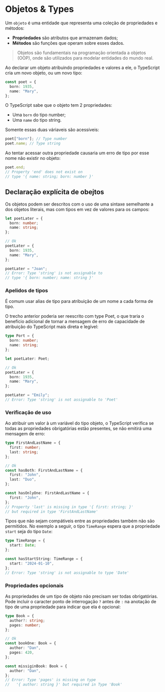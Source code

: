 # Objetos & Types

Um `objeto` é uma entidade que representa uma coleção de propriedades e métodos:

- **Propriedades** são atributos que armazenam dados;
- **Métodos** são funções que operam sobre esses dados.

> Objetos são fundamentais na programação orientada a objetos (OOP), onde são utilizados para modelar entidades do mundo real.

Ao declarar um objeto atribuindo propriedades e valores a ele, o TypeScript cria um novo objeto, ou um novo tipo:

```ts
const poet = {
  born: 1935,
  name: "Mary",
};
```

O TypeScript sabe que o objeto tem 2 propriedades:

- Uma `born` do tipo number;
- Uma `name` do tipo string.

Somente essas duas váriaveis são acessíveis:

```ts
poet["born"]; // Type number
poet.name; // Type string
```

Ao tentar acessar outra propriedade causaria um erro de tipo por esse nome não existir no objeto:

```ts
poet.end;
// Property 'end' does not exist on
// type '{ name: string; born: number }'
```

## Declaração explícita de obejtos

Os objetos podem ser descritos com o uso de uma sintaxe semelhante a dos objetos literais, mas com tipos em vez de valores para os campos:

```ts
let poetLater = {
  born: number;
  name: string;
};

// Ok
poetLater = {
  born: 1935,
  name: "Mary",
};

poetLater = "Joan";
// Error: Type 'string' is not assignable to
// type '{ born: number; name: string }'
```

### Apelidos de tipos

É comum usar alias de tipo para atribuição de um nome a cada forma de tipo.

O trecho anterior poderia ser reescrito com type Poet, o que traria o benefício adicional de tornar a mensagem de erro de capacidade de atribuição do TypeScript mais direta e legível:

```ts
type Port = {
  born: number;
  name: string;
};

let poetLater: Poet;

// Ok
poetLater = {
  born: 1935,
  name: "Mary",
};

poetLater = "Emily";
// Error: Type 'string' is not assignable to 'Poet'
```

### Verificação de uso

Ao atribuir um valor à um variável do tipo objeto, o TypeScript verifica se todas as propriedades obrigatórias estão presentes, se não emitirá uma mensagem de erro:

```ts
type FirstAndLastName = {
  first: number;
  last: string;
};

// Ok
const hasBoth: FirstAndLastName = {
  first: "John",
  last: "Duo",
};

const hasOnlyOne: FirstAndLastName = {
  first: "John",
};
// Property 'last' is missing in type '{ first: string; }'
// but required in type 'FirstAndLastName'
```

Tipos que não sejam compátiveis entre as propriedades também não são permitidos. No exemplo a seguir, o tipo `TimeRange` espera que a propriedade `start` seja do tipo `Date`:

```ts
type TimeRange = {
  start: Date;
};

const hasStartString: TimeRange = {
  start: "2024-01-10",
};
// Error: Type 'string' is not assignable to type 'Date'
```

### Propriedades opcionais

As propriedades de um tipo de objeto não precisam ser todas obrigatórias. Pode incluir o caracter ponto de interrogação `?` antes de `:` na anotação de tipo de uma propriedade para indicar que ela é opcional:

```ts
type Book = {
  author?: string;
  pages: number;
};

// Ok
const bookOne: Book = {
  author: "Dan",
  pages: 420,
};

const missiginBook: Book = {
  author: "Dan",
};
// Error: Type 'pages' is missing on type
//   '{ author: string }' but required in Type 'Book'
```
